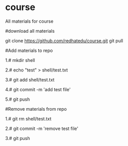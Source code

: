 # course
All materials for course

#download all materials

git clone https://github.com/redhatedu/course.git
git pull


#Add materials to repo

1.# mkdir shell

2.# echo "test" > shell/test.txt

3.# git add shell/test.txt

4.# git commit -m 'add test file'

5.# git push



#Remove materials from repo

1.# git rm shell/test.txt

2.# git commit -m 'remove test file'

3.# git push
